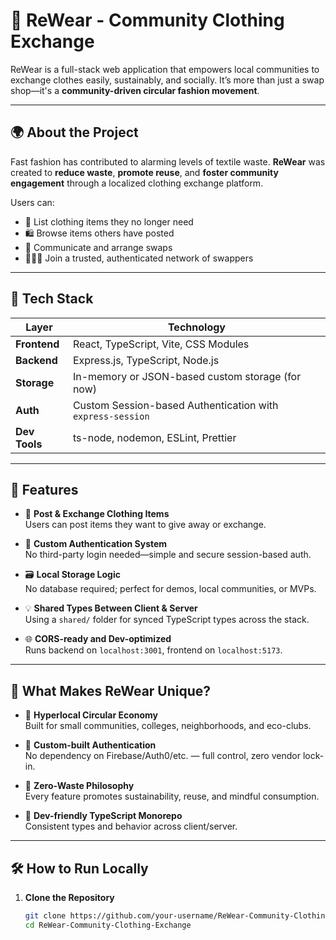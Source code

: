 # 👕 ReWear - Community Clothing Exchange

ReWear is a full-stack web application that empowers local communities to exchange clothes easily, sustainably, and socially. It’s more than just a swap shop—it's a **community-driven circular fashion movement**.

---

## 🌍 About the Project

Fast fashion has contributed to alarming levels of textile waste. **ReWear** was created to **reduce waste**, **promote reuse**, and **foster community engagement** through a localized clothing exchange platform.

Users can:
- 🔄 List clothing items they no longer need
- 🛍️ Browse items others have posted
- 💬 Communicate and arrange swaps
- 🧑‍🤝‍🧑 Join a trusted, authenticated network of swappers

---

## 🧰 Tech Stack

| Layer        | Technology                                   |
|--------------|----------------------------------------------|
| **Frontend** | React, TypeScript, Vite, CSS Modules         |
| **Backend**  | Express.js, TypeScript, Node.js              |
| **Storage**  | In-memory or JSON-based custom storage (for now) |
| **Auth**     | Custom Session-based Authentication with `express-session` |
| **Dev Tools**| ts-node, nodemon, ESLint, Prettier           |

---

## 🚀 Features

- 👚 **Post & Exchange Clothing Items**  
  Users can post items they want to give away or exchange.

- 🔐 **Custom Authentication System**  
  No third-party login needed—simple and secure session-based auth.

- 🗃️ **Local Storage Logic**  
  No database required; perfect for demos, local communities, or MVPs.

- 💡 **Shared Types Between Client & Server**  
  Using a `shared/` folder for synced TypeScript types across the stack.

- 🌐 **CORS-ready and Dev-optimized**  
  Runs backend on `localhost:3001`, frontend on `localhost:5173`.

---

## 🌟 What Makes ReWear Unique?

- 🧵 **Hyperlocal Circular Economy**  
  Built for small communities, colleges, neighborhoods, and eco-clubs.

- 🧠 **Custom-built Authentication**  
  No dependency on Firebase/Auth0/etc. — full control, zero vendor lock-in.

- 🔄 **Zero-Waste Philosophy**  
  Every feature promotes sustainability, reuse, and mindful consumption.

- 🧰 **Dev-friendly TypeScript Monorepo**  
  Consistent types and behavior across client/server.

---

## 🛠 How to Run Locally

1. **Clone the Repository**

   ```bash
   git clone https://github.com/your-username/ReWear-Community-Clothing-Exchange.git
   cd ReWear-Community-Clothing-Exchange
